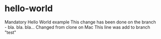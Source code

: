 # hello-world
Mandatory Hello World example
This change has been done on the branch - bla. bla. bla...
Changed from clone on Mac
This line was add to branch "test"
